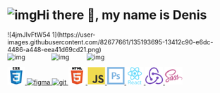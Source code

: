  <h1><img src="https://user-images.githubusercontent.com/82677661/135194018-450e5ae9-7ca1-4162-a48e-fc06e5917988.gif" alt="img" width="70px"/>Hi there 👋, my name is Denis</h1>
![4jmJIvFtW54 1](https://user-images.githubusercontent.com/82677661/135193695-13412c90-e6dc-4486-a448-eea41d69cd21.png)


<div style="display: flex">
  <img src="https://user-images.githubusercontent.com/82677661/135188657-ad193c30-4088-4f28-842f-8e960afcf003.gif" alt="img" width="100px"/>
  <img src="https://user-images.githubusercontent.com/82677661/135188657-ad193c30-4088-4f28-842f-8e960afcf003.gif" alt="img" width="80px"/>
  <img src="https://user-images.githubusercontent.com/82677661/135188657-ad193c30-4088-4f28-842f-8e960afcf003.gif" alt="img" width="50px"/>
</div>

<p align="left"> <a href="https://www.w3schools.com/css/" target="_blank"> <img src="https://raw.githubusercontent.com/devicons/devicon/master/icons/css3/css3-original-wordmark.svg" alt="css3" width="40" height="40"/> </a> <a href="https://www.figma.com/" target="_blank"> <img src="https://www.vectorlogo.zone/logos/figma/figma-icon.svg" alt="figma" width="40" height="40"/> </a> <a href="https://git-scm.com/" target="_blank"> <img src="https://www.vectorlogo.zone/logos/git-scm/git-scm-icon.svg" alt="git" width="40" height="40"/> </a> <a href="https://www.w3.org/html/" target="_blank"> <img src="https://raw.githubusercontent.com/devicons/devicon/master/icons/html5/html5-original-wordmark.svg" alt="html5" width="40" height="40"/> </a> <a href="https://developer.mozilla.org/en-US/docs/Web/JavaScript" target="_blank"> <img src="https://raw.githubusercontent.com/devicons/devicon/master/icons/javascript/javascript-original.svg" alt="javascript" width="40" height="40"/> </a> <a href="https://www.photoshop.com/en" target="_blank"> <img src="https://raw.githubusercontent.com/devicons/devicon/master/icons/photoshop/photoshop-line.svg" alt="photoshop" width="40" height="40"/> </a> <a href="https://reactjs.org/" target="_blank"> <img src="https://raw.githubusercontent.com/devicons/devicon/master/icons/react/react-original-wordmark.svg" alt="react" width="40" height="40"/> </a> <a href="https://redux.js.org" target="_blank"> <img src="https://raw.githubusercontent.com/devicons/devicon/master/icons/redux/redux-original.svg" alt="redux" width="40" height="40"/> </a> <a href="https://sass-lang.com" target="_blank"> <img src="https://raw.githubusercontent.com/devicons/devicon/master/icons/sass/sass-original.svg" alt="sass" width="40" height="40"/> </a> </p>

